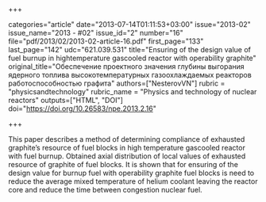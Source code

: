 +++

categories="article"
date="2013-07-14T01:11:53+03:00"
issue="2013-02"
issue_name="2013 - #02"
issue_id="2"
number="16"
file="pdf/2013/02/2013-02-article-16.pdf"
first_page="133"
last_page="142"
udc="621.039.531"
title="Ensuring of the design value of fuel burnup in hightemperature gascooled reactor with operability graphite"
original_title="Обеспечение проектного значения глубины выгорания ядерного топлива высокотемпературных газоохлаждаемых реакторов работоспособностью графита"
authors=["NesterovVN"]
rubric = "physicsandtechnology"
rubric_name = "Physics and technology of nuclear reactors"
outputs=["HTML", "DOI"]
doi="https://doi.org/10.26583/npe.2013.2.16"

+++

This paper describes a method of determining compliance of exhausted graphite’s resource of fuel blocks in high temperature gascooled reactor with fuel burnup. Obtained axial distribution of local values of exhausted resource of graphite of fuel blocks. It is shown that for ensuring of the design value for burnup fuel with operability graphite fuel blocks is need to reduce the average mixed temperature of helium coolant leaving the reactor core and reduce the time between congestion nuclear fuel.
